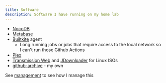 ```yaml
---
title: Software
description: Software I have running on my home lab
---
```


- [NocoDB](https://nocodb.com/)
- [Metabase](https://www.metabase.com/)
- [Builtkite](https://buildkite.com/) agent
  - Long running jobs or jobs that require access to the local network so I
    can't run those Github Actions
- [Plex](https://www.plex.tv/)
- [Transmission Web](https://transmissionbt.com/) and
  [JDownloader](https://jdownloader.org/) for Linux ISOs
- [github-archive](https://github.com/danielfrg/github-archive) - my own

See [management](../management) to see how I manage this
